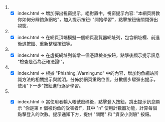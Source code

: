 1. - [x] index.html -> 增加彈出視窗提示，絕對置中，視窗提示內容: "本網頁將教你如何分辨釣魚網站"，加入提示按鈕: "開始學習"，點擊按鈕後關閉彈出視窗。
2. - [x] index.html -> 在網頁頂端模擬一個網頁瀏覽器網址列，包含網址欄、前進後退按鈕、重新整理按鈕等。
3. - [x] index.html -> 在虛擬網址列新增一個憑證檢查按鈕，點擊後顯示提示訊息 "檢查是否為正確憑證!"。
4. - [x] index.html -> 根據 "Phishing_Warning.md" 中的內容，增加釣魚網站辨識方法的相關提示與說明。分佈於網頁重點位置，分數個步驟彈出提示，使用"下一步"按鈕進行逐步學習。
5. - [x] index.html -> 當使用者輸入帳號密碼後，點擊登入按鈕，跳出提示訊息顯示 "你是第 n 個被釣魚的受害者!"，其中 "n" 使用計數器功能，計算每個點擊登入的次數。提示通知下方，提供 "關閉" 和 "資安小測驗" 按鈕。

